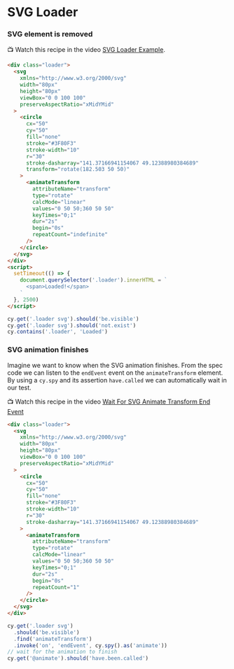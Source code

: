 # SVG Loader

### SVG element is removed

<!-- fiddle Animated SVG loader -->

📺 Watch this recipe in the video [SVG Loader Example](https://youtu.be/Abv7m9H_15Y).

```html hide
<div class="loader">
  <svg
    xmlns="http://www.w3.org/2000/svg"
    width="80px"
    height="80px"
    viewBox="0 0 100 100"
    preserveAspectRatio="xMidYMid"
  >
    <circle
      cx="50"
      cy="50"
      fill="none"
      stroke="#3F80F3"
      stroke-width="10"
      r="30"
      stroke-dasharray="141.37166941154067 49.12388980384689"
      transform="rotate(182.503 50 50)"
    >
      <animateTransform
        attributeName="transform"
        type="rotate"
        calcMode="linear"
        values="0 50 50;360 50 50"
        keyTimes="0;1"
        dur="2s"
        begin="0s"
        repeatCount="indefinite"
      />
    </circle>
  </svg>
</div>
<script>
  setTimeout(() => {
    document.querySelector('.loader').innerHTML = `
      <span>Loaded!</span>
    `
  }, 2500)
</script>
```

```js
cy.get('.loader svg').should('be.visible')
cy.get('.loader svg').should('not.exist')
cy.contains('.loader', 'Loaded')
```

<!-- fiddle-end -->

### SVG animation finishes

Imagine we want to know when the SVG animation finishes. From the spec code we can listen to the `endEvent` event on the `animateTransform` element. By using a `cy.spy` and its assertion `have.called` we can automatically wait in our test.

📺 Watch this recipe in the video [Wait For SVG Animate Transform End Event](https://youtu.be/vgP8X9ybc3E)

<!-- fiddle SVG loader finishes its animation -->

```html hide
<div class="loader">
  <svg
    xmlns="http://www.w3.org/2000/svg"
    width="80px"
    height="80px"
    viewBox="0 0 100 100"
    preserveAspectRatio="xMidYMid"
  >
    <circle
      cx="50"
      cy="50"
      fill="none"
      stroke="#3F80F3"
      stroke-width="10"
      r="30"
      stroke-dasharray="141.37166941154067 49.12388980384689"
    >
      <animateTransform
        attributeName="transform"
        type="rotate"
        calcMode="linear"
        values="0 50 50;360 50 50"
        keyTimes="0;1"
        dur="2s"
        begin="0s"
        repeatCount="1"
      />
    </circle>
  </svg>
</div>
```

```js
cy.get('.loader svg')
  .should('be.visible')
  .find('animateTransform')
  .invoke('on', 'endEvent', cy.spy().as('animate'))
// wait for the animation to finish
cy.get('@animate').should('have.been.called')
```

<!-- fiddle-end -->
